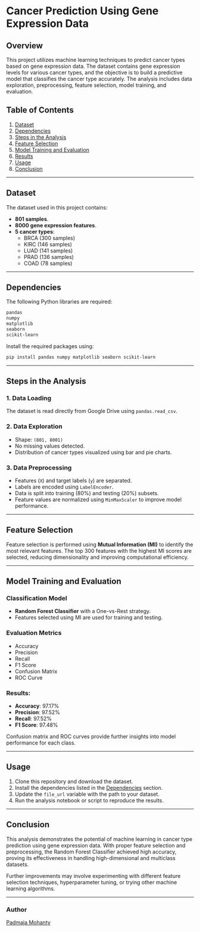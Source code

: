 # Cancer Prediction Using Gene Expression Data

## Overview

This project utilizes machine learning techniques to predict cancer types based on gene expression data. The dataset contains gene expression levels for various cancer types, and the objective is to build a predictive model that classifies the cancer type accurately. The analysis includes data exploration, preprocessing, feature selection, model training, and evaluation.

## Table of Contents

1. [Dataset](#dataset)
2. [Dependencies](#dependencies)
3. [Steps in the Analysis](#steps-in-the-analysis)
4. [Feature Selection](#feature-selection)
5. [Model Training and Evaluation](#model-training-and-evaluation)
6. [Results](#results)
7. [Usage](#usage)
8. [Conclusion](#conclusion)

---

## Dataset

The dataset used in this project contains:
- **801 samples**.
- **8000 gene expression features**.
- **5 cancer types**:
  - BRCA (300 samples)
  - KIRC (146 samples)
  - LUAD (141 samples)
  - PRAD (136 samples)
  - COAD (78 samples)

---

## Dependencies

The following Python libraries are required:

```bash
pandas
numpy
matplotlib
seaborn
scikit-learn
```

Install the required packages using:

```bash
pip install pandas numpy matplotlib seaborn scikit-learn
```

---

## Steps in the Analysis

### 1. **Data Loading**
The dataset is read directly from Google Drive using `pandas.read_csv`.

### 2. **Data Exploration**
- Shape: `(801, 8001)`
- No missing values detected.
- Distribution of cancer types visualized using bar and pie charts.

### 3. **Data Preprocessing**
- Features (`X`) and target labels (`y`) are separated.
- Labels are encoded using `LabelEncoder`.
- Data is split into training (80%) and testing (20%) subsets.
- Feature values are normalized using `MinMaxScaler` to improve model performance.

---

## Feature Selection

Feature selection is performed using **Mutual Information (MI)** to identify the most relevant features. The top 300 features with the highest MI scores are selected, reducing dimensionality and improving computational efficiency.

---

## Model Training and Evaluation

### Classification Model
- **Random Forest Classifier** with a One-vs-Rest strategy.
- Features selected using MI are used for training and testing.

### Evaluation Metrics
- Accuracy
- Precision
- Recall
- F1 Score
- Confusion Matrix
- ROC Curve

### Results:
- **Accuracy**: 97.17%
- **Precision**: 97.52%
- **Recall**: 97.52%
- **F1 Score**: 97.48%

Confusion matrix and ROC curves provide further insights into model performance for each class.

---

## Usage

1. Clone this repository and download the dataset.
2. Install the dependencies listed in the [Dependencies](#dependencies) section.
3. Update the `file_url` variable with the path to your dataset.
4. Run the analysis notebook or script to reproduce the results.

---

## Conclusion

This analysis demonstrates the potential of machine learning in cancer type prediction using gene expression data. With proper feature selection and preprocessing, the Random Forest Classifier achieved high accuracy, proving its effectiveness in handling high-dimensional and multiclass datasets.

Further improvements may involve experimenting with different feature selection techniques, hyperparameter tuning, or trying other machine learning algorithms.

---

### Author
[Padmaja Mohanty](mailto:padmaja.mohanty@example.com)
